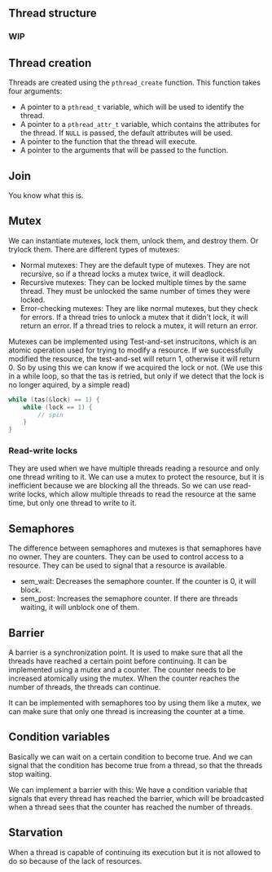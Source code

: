 ## Thread structure
### WIP

## Thread creation
Threads are created using the `pthread_create` function. This function takes four arguments:
- A pointer to a `pthread_t` variable, which will be used to identify the thread.
- A pointer to a `pthread_attr_t` variable, which contains the attributes for the thread. If `NULL` is passed, the default attributes will be used.
- A pointer to the function that the thread will execute.
- A pointer to the arguments that will be passed to the function.

## Join
You know what this is.

## Mutex
We can instantiate mutexes, lock them, unlock them, and destroy them. Or trylock them.
There are different types of mutexes:
- Normal mutexes: They are the default type of mutexes. They are not recursive, so if a thread locks a mutex twice, it will deadlock.
- Recursive mutexes: They can be locked multiple times by the same thread. They must be unlocked the same number of times they were locked.
- Error-checking mutexes: They are like normal mutexes, but they check for errors. If a thread tries to unlock a mutex that it didn't lock, it will return an error. If a thread tries to relock a mutex, it will return an error.

Mutexes can be implemented using Test-and-set instrucitons, which is an atomic operation used for trying to modify a resource. If we successfully modified the resource, the test-and-set will return 1, otherwise it will return 0. So by using this we can know if we acquired the lock or not. (We use this in a while loop, so that the tas is retried, but only if we detect that the lock is no longer aquired, by a simple read)
```c
while (tas(&lock) == 1) {
    while (lock == 1) {
        // spin
    }
}
```

### Read-write locks
They are used when we have multiple threads reading a resource and only one thread writing to it. We can use a mutex to protect the resource, but it is inefficient because we are blocking all the threads. So we can use read-write locks, which allow multiple threads to read the resource at the same time, but only one thread to write to it.

## Semaphores
The difference between semaphores and mutexes is that semaphores have no owner. They are counters. They can be used to control access to a resource. They can be used to signal that a resource is available.
- sem_wait: Decreases the semaphore counter. If the counter is 0, it will block.
- sem_post: Increases the semaphore counter. If there are threads waiting, it will unblock one of them.

## Barrier
A barrier is a synchronization point. It is used to make sure that all the threads have reached a certain point before continuing.
It can be implemented using a mutex and a counter. The counter needs to be increased atomically using the mutex. When the counter reaches the number of threads, the threads can continue.

It can be implemented with semaphores too by using them like a mutex, we can make sure that only one thread is increasing the counter at a time.

## Condition variables
Basically we can wait on a certain condition to become true. And we can signal that the condition has become true from a thread, so that the threads stop waiting.

We can implement a barrier with this: We have a condition variable that signals that every thread has reached the barrier, which will be broadcasted when a thread sees that the counter has reached the number of threads.

## Starvation
When a thread is capable of continuing its execution but it is not allowed to do so because of the lack of resources.